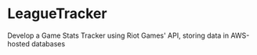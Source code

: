 # LeagueTracker
Develop a Game Stats Tracker using Riot Games' API, storing data in AWS-hosted databases
